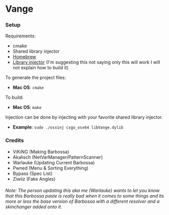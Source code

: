 # Vange

### Setup

Requirements:

* cmake
* Shared library injector 
* [Homebrew](https://brew.sh)
* [Library injector](https://github.com/scen/osxinj) (I'm suggesting this not saying only this will work I will not explain how to build it)

To generate the project files:

* **Mac OS**: `cmake`

To build:

* **Mac OS**: `make`

Injection can be done by injecting with your favorite shared library injector.
* **Example**: `sudo ./osxinj csgo_osx64 libVange.dylib`

### Credits
* ViKiNG (Making Barbossa)
* Akalisch (NetVarManager/PatternScanner)
* Warlauke (Updating Current Barbossa)
* Pwned (Menu & Sorting Everything)
* Bypass (Spec List)
* Ziwiiz (Fake Angles)

###### Note: The person updating this aka me (Warlauke) wants to let you know that this Barbossa paste is really bad when it comes to some things and its more or less the base version of Barbossa with a different resolver and a skinchanger added onto it.